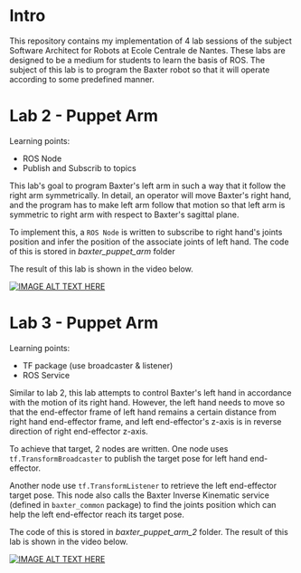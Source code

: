 # Intro
This repository contains my implementation of 4 lab sessions of the subject Software Architect for Robots at Ecole Centrale de Nantes. These labs are designed to be a medium for students to learn the basis of ROS. The subject of this lab is to program the Baxter robot so that it will operate according to some predefined manner.

# Lab 2 - Puppet Arm

Learning points:
* ROS Node
* Publish and Subscrib to topics

This lab's goal to program Baxter's left arm in such a way that it follow the right arm symmetrically. In detail, an operator will move Baxter's right hand, and the program has to make left arm follow that motion so that left arm is symmetric to right arm with respect to Baxter's sagittal plane.

To implement this, a `ROS Node` is written to subscribe to right hand's joints position and infer the position of the associate joints of left hand. The code of this is stored in *baxter_puppet_arm* folder

The result of this lab is shown in the video below.

[![IMAGE ALT TEXT HERE](https://img.youtube.com/vi/0cLE0i6XuB4/0.jpg)](https://www.youtube.com/watch?v=0cLE0i6XuB4)

# Lab 3 - Puppet Arm

Learning points:
* TF package (use broadcaster & listener)
* ROS Service

Similar to lab 2, this lab attempts to control Baxter's left hand in accordance with the motion of its right hand. However, the left hand needs to move so that the end-effector frame of left hand remains a certain distance from right hand end-effector frame, and left end-effector's z-axis is in reverse direction of right end-effector z-axis.

To achieve that target, 2 nodes are written. One node uses `tf.TransformBroadcaster` to publish the target pose for left hand end-effector. 

Another node use `tf.TransformListener` to retrieve the left end-effector target pose. This node also calls the Baxter Inverse Kinematic service (defined in `baxter_common` package) to find the joints position which can help the left end-effector reach its target pose.

The code of this is stored in *baxter_puppet_arm_2* folder. The result of this lab is shown in the video below.

[![IMAGE ALT TEXT HERE](https://img.youtube.com/vi/dxpa21cINzo/0.jpg)](https://www.youtube.com/watch?v=dxpa21cINzo)
